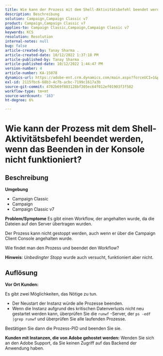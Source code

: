 ```yaml
---
title: Wie kann der Prozess mit dem Shell-Aktivitätsbefehl beendet werden, wenn das Beenden in der Konsole nicht funktioniert?
description: Beschreibung
solution: Campaign,Campaign Classic v7
product: Campaign,Campaign Classic v7
applies-to: Campaign Classic,Campaign,Campaign Classic v7
keywords: KCS
resolution: Resolution
internal-notes: null
bug: false
article-created-by: Tanay Sharma .
article-created-date: 10/12/2022 1:37:18 PM
article-published-by: Tanay Sharma .
article-published-date: 10/12/2022 1:44:47 PM
version-number: 4
article-number: KA-15078
dynamics-url: https://adobe-ent.crm.dynamics.com/main.aspx?forceUCI=1&pagetype=entityrecord&etn=knowledgearticle&id=873dc8f7-324a-ed11-bba2-0022480868ff
exl-id: 2115fbc6-68b3-4c7b-acbc-7199c1617a3b
source-git-commit: 4702b69f883128bf305ec64f012ef01903f3f582
workflow-type: tm+mt
source-wordcount: '163'
ht-degree: 6%

---
```


# Wie kann der Prozess mit dem Shell-Aktivitätsbefehl beendet werden, wenn das Beenden in der Konsole nicht funktioniert?

## Beschreibung

<b>Umgebung</b>
- Campaign Classic
- Campaign
- Campaign Classic v7



<b>Problem/Symptome</b>
Es gibt einen Workflow, der angehalten wurde, da die Dateien auf den Server übertragen wurden.

Der Prozess kann nicht gestoppt werden, auch wenn er über die Campaign Client Console angehalten wurde.

Wie findet man den Prozess und beendet den Workflow?

<b>Hinweis</b>: *Unbedingter Stopp* wurde auch versucht, funktioniert aber nicht.


## Auflösung


<b>Vor Ort</b><b> Kunden:</b>

Es gibt zwei Möglichkeiten, das Nötige zu tun.

- Der Neustart der Instanz würde alle Prozesse beenden.
- Wenn die Instanz aufgrund des kritischen Datenverlusts nicht neu gestartet werden kann, überprüfen Sie die `runwf` -Server, der `ps -edf |grep runwf` und überprüfen Sie alle laufenden Prozesse.


Bestätigen Sie dann die Prozess-PID und beenden Sie sie.

<b>Kunden mit Instanzen, die von Adobe gehostet werden:</b> Wenden Sie sich an den Adobe Support, da Sie keinen Zugriff auf das Backend der Anwendung haben.
